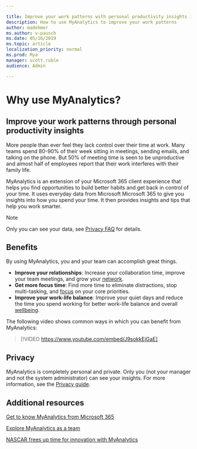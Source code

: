 ```yaml
---

title: Improve your work patterns with personal productivity insights in MyAnalytics
description: How to use MyAnalytics to improve your work patterns
author: madehmer
ms.author: v-pausch
ms.date: 05/16/2019
ms.topic: article
localization_priority: normal 
ms.prod: Mya
manager: scott.ruble
audience: Admin

---
```


# Why use MyAnalytics?

## Improve your work patterns through personal productivity insights

More people than ever feel they lack control over their time at work. Many teams spend 80-90% of their week sitting in meetings, sending emails, and talking on the phone. But 50% of meeting time is seen to be unproductive and almost half of employees report that their work interferes with their family life.

MyAnalytics is an extension of your Microsoft 365 client experience that helps you find opportunities to build better habits and get back in control of your time. It uses everyday data from Microsoft Microsoft 365 to give you insights into how you spend your time. It then provides insights and tips that help you work smarter.

> [!Note]
> Only you can see your data, see [Privacy FAQ](../overview/mya-faq.md#privacy) for details.

## Benefits

By using MyAnalytics, you and your team can accomplish great things.

* **Improve your relationships**: Increase your collaboration time, improve your team meetings, and grow your [network](../use/network.md).
* **Get more focus time**: Find more time to eliminate distractions, stop multi-tasking, and [focus](../use/focus.md) on your core priorities.
* **Improve your work-life balance**: Improve your quiet days and reduce the time you spend working for better work-life balance and overall [wellbeing](../use/wellbeing.md).

The following video shows common ways in which you can benefit from MyAnalytics:

> [!VIDEO https://www.youtube.com/embed/J9sokkEjGaE]

<!-- Old link:
[![Getting to know MyAnalytics](../../images/Video-image-get-to-know-mya.png)](https://www.youtube.com/watch?v=vBij7cqif_Y&feature=youtu.be)
-->

## Privacy

MyAnalytics is completely personal and private. Only you (not your manager and not the system administrator) can see your insights. For more information, see the [Privacy guide](../overview/privacy-guide.md).
 
<!--
# How to obtain MyAnalytics

MyAnalytics is included with Microsoft 365 Enterprise E5 and is also available as an add-on with select plans. [Learn more](https://products.office.com/business/myanalytics-personal-analytics?ms.officeurl=MyAnalytics).
-->

## Additional resources
 
[Get to know MyAnalytics from Microsoft 365](https://sway.com/K5EOvoLYrGUil5H1?ref=Link)

[Explore MyAnalytics as a team](https://onedrive.live.com/view.aspx?resid=C5B2A217083AF909!742822&ithint=file%2cpptx&app=PowerPoint&authkey=!AJZ3zFUBvGHKYj4)

[NASCAR frees up time for innovation with MyAnalytics](https://www.youtube.com/watch?v=mXi6t0YJleo&t=3s)
